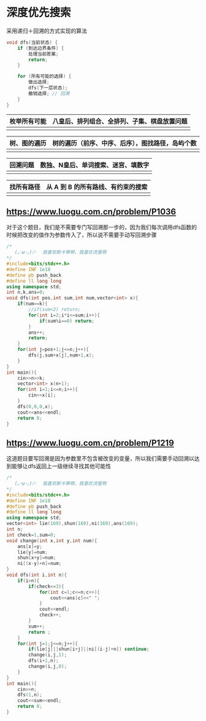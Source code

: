 # 深度优先搜索

采用递归＋回溯的方式实现的算法

```c++
void dfs(当前状态) {
    if (到达边界条件) {
        处理当前答案;
        return;
    }

    for (所有可能的选择) {
        做出选择;
        dfs(下一层状态);
        撤销选择; // 回溯
    }
}

```

| 枚举所有可能 | 八皇后、排列组合、全排列、子集、棋盘放置问题 |
| ------------ | -------------------------------------------- |
|              |                                              |

| 树、图的遍历 | 树的遍历（前序、中序、后序），图找路径，岛屿个数 |
| ------------ | ------------------------------------------------ |
|              |                                                  |

| 回溯问题 | 数独、N皇后、单词搜索、迷宫、填数字 |
| -------- | ----------------------------------- |
|          |                                     |

| 找所有路径 | 从 A 到 B 的所有路线、有约束的搜索 |
| ---------- | ---------------------------------- |
|            |                                    |

## https://www.luogu.com.cn/problem/P1036

对于这个题目，我们是不需要专门写回溯那一步的，因为我们每次调用dfs函数的时候把改变的值作为参数传入了，所以说不需要手动写回溯步骤

```c++
/*
   (｡･ω･｡)ﾉ♡  我喜欢斯卡蒂啊，我喜欢流萤啊
*/
#include<bits/stdc++.h>
#define INF 1e18
#define pb push_back
#define ll long long
using namespace std;
int n,k,ans=0;
void dfs(int pos,int sum,int num,vector<int> x){
    if(num==k){
        //if(sum<2) return;
        for(int i=2;i*i<=sum;i++){
            if(sum%i==0) return;
        }
        ans++;
        return;
    }
    for(int j=pos+1;j<=n;j++){
        dfs(j,sum+x[j],num+1,x);
    }
}
int main(){
    cin>>n>>k;
    vector<int> x(n+1);
    for(int i=1;i<=n;i++){
        cin>>x[i];
    }
    dfs(0,0,0,x);
    cout<<ans<<endl;
    return 0;
}
```

## https://www.luogu.com.cn/problem/P1219

这道题目要写回溯是因为参数里不包含被改变的变量，所以我们需要手动回溯以达到能够让dfs返回上一级继续寻找其他可能性

```c++
/*
   (｡･ω･｡)ﾉ♡  我喜欢斯卡蒂啊，我喜欢流萤啊
*/
#include<bits/stdc++.h>
#define INF 1e18
#define pb push_back
#define ll long long
using namespace std;
vector<int> lie(169),shun(169),ni(169),ans(169);
int n;
int check=1,sum=0;
void change(int x,int y,int num){
    ans[x]=y;
    lie[y]=num;
    shun[x+y]=num;
    ni[(x-y)+n]=num;
}
void dfs(int i,int n){
    if(i>n){
        if(check<=3){
            for(int c=1;c<=n;c++){
                cout<<ans[c]<<" ";
            }
            cout<<endl;
            check++;
        }
        sum++;
        return ;
    }
    for(int j=1;j<=n;j++){
        if(lie[j]||shun[i+j]||ni[(i-j)+n]) continue;
        change(i,j,1);
        dfs(i+1,n);
        change(i,j,0);
    }
}
int main(){
    cin>>n;
    dfs(1,n);
    cout<<sum<<endl;
    return 0;
}
```

